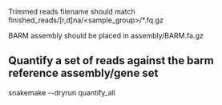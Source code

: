 Trimmed reads filename should match finished_reads/[r,d]na/<sample_group>/*.fq.gz

BARM assembly should be placed in assembly/BARM.fa.gz

## Quantify a set of reads against the barm reference assembly/gene set

snakemake --dryrun quantify_all
